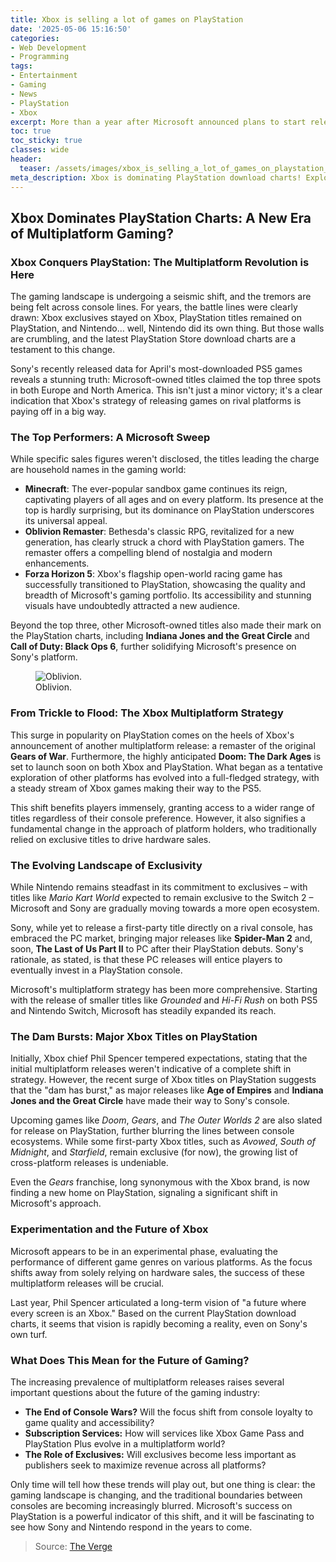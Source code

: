```yaml
---
title: Xbox is selling a lot of games on PlayStation
date: '2025-05-06 15:16:50'
categories:
- Web Development
- Programming
tags:
- Entertainment
- Gaming
- News
- PlayStation
- Xbox
excerpt: More than a year after Microsoft announced plans to start releasing games on rival platforms, the publisher seems to have hit its stride on PlayStation.
toc: true
toc_sticky: true
classes: wide
header:
  teaser: /assets/images/xbox_is_selling_a_lot_of_games_on_playstation_20250506151650.jpg
meta_description: Xbox is dominating PlayStation download charts! Explore the shift to multiplatform gaming and what it means for the future of console exclusivity.
---
```


## Xbox Dominates PlayStation Charts: A New Era of Multiplatform Gaming?

### Xbox Conquers PlayStation: The Multiplatform Revolution is Here

The gaming landscape is undergoing a seismic shift, and the tremors are being felt across console lines. For years, the battle lines were clearly drawn: Xbox exclusives stayed on Xbox, PlayStation titles remained on PlayStation, and Nintendo… well, Nintendo did its own thing. But those walls are crumbling, and the latest PlayStation Store download charts are a testament to this change.

Sony's recently released data for April's most-downloaded PS5 games reveals a stunning truth: Microsoft-owned titles claimed the top three spots in both Europe and North America. This isn't just a minor victory; it's a clear indication that Xbox's strategy of releasing games on rival platforms is paying off in a big way.

### The Top Performers: A Microsoft Sweep

While specific sales figures weren't disclosed, the titles leading the charge are household names in the gaming world:

- **Minecraft**: The ever-popular sandbox game continues its reign, captivating players of all ages and on every platform. Its presence at the top is hardly surprising, but its dominance on PlayStation underscores its universal appeal.
- **Oblivion Remaster**: Bethesda's classic RPG, revitalized for a new generation, has clearly struck a chord with PlayStation gamers. The remaster offers a compelling blend of nostalgia and modern enhancements.
- **Forza Horizon 5**: Xbox's flagship open-world racing game has successfully transitioned to PlayStation, showcasing the quality and breadth of Microsoft's gaming portfolio. Its accessibility and stunning visuals have undoubtedly attracted a new audience.

Beyond the top three, other Microsoft-owned titles also made their mark on the PlayStation charts, including **Indiana Jones and the Great Circle** and **Call of Duty: Black Ops 6**, further solidifying Microsoft's presence on Sony's platform.

<figure>
  <img alt="Oblivion." src="https://platform.theverge.com/wp-content/uploads/sites/2/2025/05/ss_84171997a07f3429636b518ae4246a7ab5e07d6e.jpg?quality=90&strip=all&crop=0,0,100,100" />
  <figcaption>Oblivion.</figcaption>
</figure>

### From Trickle to Flood: The Xbox Multiplatform Strategy

This surge in popularity on PlayStation comes on the heels of Xbox's announcement of another multiplatform release: a remaster of the original **Gears of War**. Furthermore, the highly anticipated **Doom: The Dark Ages** is set to launch soon on both Xbox and PlayStation. What began as a tentative exploration of other platforms has evolved into a full-fledged strategy, with a steady stream of Xbox games making their way to the PS5.

This shift benefits players immensely, granting access to a wider range of titles regardless of their console preference. However, it also signifies a fundamental change in the approach of platform holders, who traditionally relied on exclusive titles to drive hardware sales.

### The Evolving Landscape of Exclusivity

While Nintendo remains steadfast in its commitment to exclusives – with titles like *Mario Kart World* expected to remain exclusive to the Switch 2 – Microsoft and Sony are gradually moving towards a more open ecosystem.

Sony, while yet to release a first-party title directly on a rival console, has embraced the PC market, bringing major releases like **Spider-Man 2** and, soon, **The Last of Us Part II** to PC after their PlayStation debuts. Sony's rationale, as stated, is that these PC releases will entice players to eventually invest in a PlayStation console.

Microsoft's multiplatform strategy has been more comprehensive. Starting with the release of smaller titles like *Grounded* and *Hi-Fi Rush* on both PS5 and Nintendo Switch, Microsoft has steadily expanded its reach. 

### The Dam Bursts: Major Xbox Titles on PlayStation

Initially, Xbox chief Phil Spencer tempered expectations, stating that the initial multiplatform releases weren't indicative of a complete shift in strategy. However, the recent surge of Xbox titles on PlayStation suggests that the "dam has burst," as major releases like **Age of Empires** and **Indiana Jones and the Great Circle** have made their way to Sony's console.

Upcoming games like *Doom*, *Gears*, and *The Outer Worlds 2* are also slated for release on PlayStation, further blurring the lines between console ecosystems. While some first-party Xbox titles, such as *Avowed*, *South of Midnight*, and *Starfield*, remain exclusive (for now), the growing list of cross-platform releases is undeniable.

Even the *Gears* franchise, long synonymous with the Xbox brand, is now finding a new home on PlayStation, signaling a significant shift in Microsoft's approach.

### Experimentation and the Future of Xbox

Microsoft appears to be in an experimental phase, evaluating the performance of different game genres on various platforms. As the focus shifts away from solely relying on hardware sales, the success of these multiplatform releases will be crucial.

Last year, Phil Spencer articulated a long-term vision of "a future where every screen is an Xbox." Based on the current PlayStation download charts, it seems that vision is rapidly becoming a reality, even on Sony's own turf.

### What Does This Mean for the Future of Gaming?

The increasing prevalence of multiplatform releases raises several important questions about the future of the gaming industry:

- **The End of Console Wars?** Will the focus shift from console loyalty to game quality and accessibility?
- **Subscription Services:** How will services like Xbox Game Pass and PlayStation Plus evolve in a multiplatform world?
- **The Role of Exclusives:** Will exclusives become less important as publishers seek to maximize revenue across all platforms?

Only time will tell how these trends will play out, but one thing is clear: the gaming landscape is changing, and the traditional boundaries between consoles are becoming increasingly blurred. Microsoft's success on PlayStation is a powerful indicator of this shift, and it will be fascinating to see how Sony and Nintendo respond in the years to come.

> Source: [The Verge](https://www.theverge.com/news/661814/xbox-best-selling-games-ps5-oblivion-minecraft)
